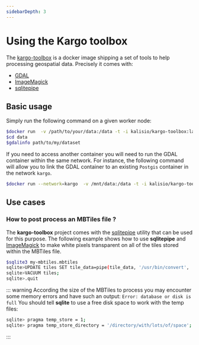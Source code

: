 ```yaml
---
sidebarDepth: 3
---
```


# Using the Kargo toolbox

The [kargo-toolbox](https://github.com/kalisio/kargo-toolbox) is a docker image shipping a set of tools to help processing geospatial data. Precisely it comes with:
* [GDAL](https://www.gdal.org/index.html)
* [ImageMagick](https://www.imagemagick.org/)
* [sqlitepipe](https://github.com/icetan/sqlitepipe)

## Basic usage

Simply run the following command on a given worker node:

```bash
$docker run  -v /path/to/your/data:/data -t -i kalisio/kargo-toolbox:latest /bin/bash
$cd data
$gdalinfo path/to/my/dataset
```

If you need to access another container you will need to run the GDAL container within the same network. For instance, the following command will allow you to link the GDAL container to an existing `Postgis` container in the network `kargo`.

```bash
$docker run --network=kargo  -v /mnt/data:/data -t -i kalisio/kargo-toolbox:latest /bin/bash
```

## Use cases

### How to post process an MBTiles file ?

The **kargo-toolbox** project comes with the [sqlitepipe](https://github.com/icetan/sqlitepipe) utility that can be used for this purpose. The following example shows how to use **sqlitepipe** and [ImageMagick](https://www.imagemagick.org/) to make white pixels transparent on all of the tiles stored within the MBTiles file.

```bash
$sqlite3 my-mbtiles.mbtiles
sqlite>UPDATE tiles SET tile_data=pipe(tile_data, '/usr/bin/convert', '-transparent', 'white', 'png:-', 'png:-');
sqlite>VACUUM tiles;
sqlite>.quit
```

::: warning
According the size of the MBTiles to process you may encounter some memory errors and have such an output: `Error: database or disk is full` 
You should tell **sqlite** to use a free disk space to work with the temp files:
```bash
sqlite> pragma temp_store = 1;
sqlite> pragma temp_store_directory = '/directory/with/lots/of/space';
```
:::
